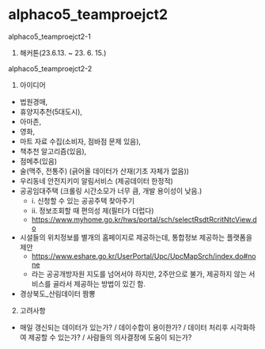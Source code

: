 # alphaco5_teamproejct2

alphaco5_teamproejct2-1
1. 해커톤(23.6.13. ~ 23. 6. 15.)

alphaco5_teamproejct2-2
1. 아이디어
- 법원경매,
- 휴양지추천(5대도시),
- 아마존,
- 영화,
- 마트 자료 수집(소비자, 점바점 문제 있음),
- 책추천 알고리즘(있음),
- 점메추(있음)
- 술(맥주, 전통주) (긁어올 데이터가 산재(기초 자체가 없음))
- 우리동네 안전지키미 알림서비스 (제공데이터 한정적)
- 공공임대주택 (크롤링 시간소모가 너무 큼, 개발 용이성이 낮음.)
  * i. 신청할 수 있는 공공주택 찾아주기
  * ii. 정보조회할 때 편의성 제(필터가 더럽다)
  * https://www.myhome.go.kr/hws/portal/sch/selectRsdtRcritNtcView.do
- 시설들의 위치정보를 별개의 홈페이지로 제공하는데, 통합정보 제공하는 플랫폼을 제안
  - https://www.eshare.go.kr/UserPortal/Upc/UpcMapSrch/index.do#none
  - 라는 공공개방자원 지도를 넘어서야 하지만, 2주만으로 불가, 제공하지 않는 서비스를 골라서 제공하는 방법이 있긴 함. 
- 경상북도_산림데이터 짬뽕 
  


2. 고려사항
- 매일 갱신되는 데이터가 있는가? / 데이수합이 용이한가? / 데이터 처리후 시각화하여 제공할 수 있는가? / 사람들의 의사결정에 도움이 되는가?
